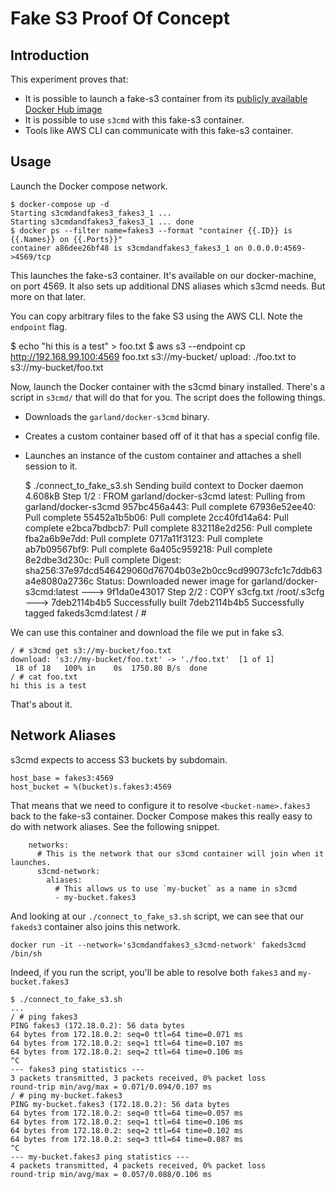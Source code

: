 # Fake S3 Proof Of Concept

## Introduction

This experiment proves that:

* It is possible to launch a fake-s3 container from its [publicly available Docker Hub image](https://hub.docker.com/r/lphoward/fake-s3/)
* It is possible to use `s3cmd` with this fake-s3 container.
* Tools like AWS CLI can communicate with this fake-s3 container.

## Usage

Launch the Docker compose network.

    $ docker-compose up -d
    Starting s3cmdandfakes3_fakes3_1 ...
    Starting s3cmdandfakes3_fakes3_1 ... done
    $ docker ps --filter name=fakes3 --format "container {{.ID}} is {{.Names}} on {{.Ports}}"
    container a86dee26bf48 is s3cmdandfakes3_fakes3_1 on 0.0.0.0:4569->4569/tcp

This launches the fake-s3 container. It's available on our docker-machine, on port 4569. It also sets up additional DNS aliases which s3cmd needs. But more on that later.

You can copy arbitrary files to the fake S3 using the AWS CLI. Note the `endpoint` flag.

   $ echo "hi this is a test" > foo.txt
   $ aws s3 --endpoint cp http://192.168.99.100:4569 foo.txt s3://my-bucket/
   upload: ./foo.txt to s3://my-bucket/foo.txt

Now, launch the Docker container with the s3cmd binary installed. There's a script in `s3cmd/` that will do that for you. The script does the following things.

* Downloads the `garland/docker-s3cmd` binary.
* Creates a custom container based off of it that has a special config file.
* Launches an instance of the custom container and attaches a shell session to it.

    $ ./connect_to_fake_s3.sh
    Sending build context to Docker daemon  4.608kB
    Step 1/2 : FROM garland/docker-s3cmd
    latest: Pulling from garland/docker-s3cmd
    957bc456a443: Pull complete
    67936e52ee40: Pull complete
    55452a1b5b06: Pull complete
    2cc40fd14a64: Pull complete
    e2bca7bdbcb7: Pull complete
    832118e2d256: Pull complete
    fba2a6b9e7dd: Pull complete
    0717a11f3123: Pull complete
    ab7b09567bf9: Pull complete
    6a405c959218: Pull complete
    8e2dbe3d230c: Pull complete
    Digest: sha256:37e97dcd546429060d76704b03e2b0cc9cd99073cfc1c7ddb63a4e8080a2736c
    Status: Downloaded newer image for garland/docker-s3cmd:latest
     ---> 9f1da0e43017
    Step 2/2 : COPY s3cfg.txt /root/.s3cfg
     ---> 7deb2114b4b5
    Successfully built 7deb2114b4b5
    Successfully tagged fakeds3cmd:latest
    / #

We can use this container and download the file we put in fake s3.

    / # s3cmd get s3://my-bucket/foo.txt
    download: 's3://my-bucket/foo.txt' -> './foo.txt'  [1 of 1]
     18 of 18   100% in    0s  1750.80 B/s  done
    / # cat foo.txt
    hi this is a test

That's about it.

## Network Aliases

s3cmd expects to access S3 buckets by subdomain. 

    host_base = fakes3:4569
    host_bucket = %(bucket)s.fakes3:4569

That means that we need to configure it to resolve `<bucket-name>.fakes3` back to the fake-s3 container. Docker Compose makes this really easy to do with network aliases. See the following snippet.

        networks:
          # This is the network that our s3cmd container will join when it launches.
          s3cmd-network:
            aliases:
              # This allows us to use `my-bucket` as a name in s3cmd
              - my-bucket.fakes3

And looking at our `./connect_to_fake_s3.sh` script, we can see that our `fakeds3` container also joins this network.

    docker run -it --network='s3cmdandfakes3_s3cmd-network' fakeds3cmd /bin/sh

Indeed, if you run the script, you'll be able to resolve both `fakes3` and `my-bucket.fakes3`

    $ ./connect_to_fake_s3.sh
    ...
    / # ping fakes3
    PING fakes3 (172.18.0.2): 56 data bytes
    64 bytes from 172.18.0.2: seq=0 ttl=64 time=0.071 ms
    64 bytes from 172.18.0.2: seq=1 ttl=64 time=0.107 ms
    64 bytes from 172.18.0.2: seq=2 ttl=64 time=0.106 ms
    ^C
    --- fakes3 ping statistics ---
    3 packets transmitted, 3 packets received, 0% packet loss
    round-trip min/avg/max = 0.071/0.094/0.107 ms
    / # ping my-bucket.fakes3
    PING my-bucket.fakes3 (172.18.0.2): 56 data bytes
    64 bytes from 172.18.0.2: seq=0 ttl=64 time=0.057 ms
    64 bytes from 172.18.0.2: seq=1 ttl=64 time=0.106 ms
    64 bytes from 172.18.0.2: seq=2 ttl=64 time=0.102 ms
    64 bytes from 172.18.0.2: seq=3 ttl=64 time=0.087 ms
    ^C
    --- my-bucket.fakes3 ping statistics ---
    4 packets transmitted, 4 packets received, 0% packet loss
    round-trip min/avg/max = 0.057/0.088/0.106 ms

